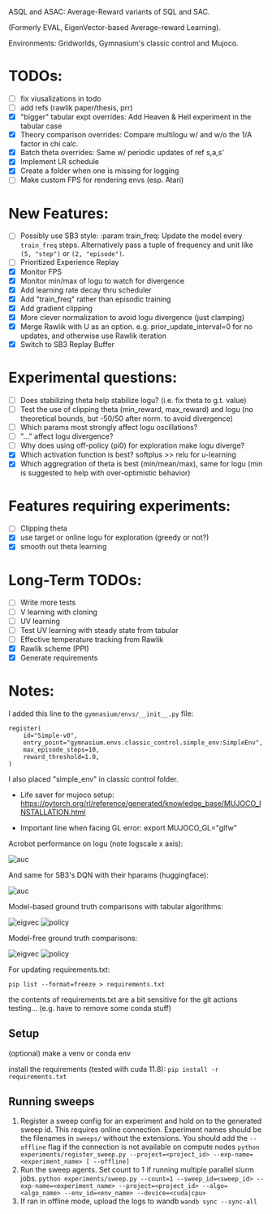 ASQL and ASAC:
Average-Reward variants of SQL and SAC.

(Formerly EVAL, EigenVector-based Average-reward Learning).

Environments: Gridworlds, Gymnasium's classic control and Mujoco.

# TODOs:
- [ ] fix viusalizations in todo
- [ ] add refs (rawlik paper/thesis, prr)
- [x] "bigger" tabular expt overrides: Add Heaven & Hell experiment in the tabular case
- [x] Theory comparison overrides: Compare multilogu w/ and w/o the 1/A factor in chi calc.
- [x] Batch theta overrides: Same w/ periodic updates of ref s,a,s'
- [x] Implement LR schedule
- [x] Create a folder when one is missing for logging
- [ ] Make custom FPS for rendering envs (esp. Atari)

# New Features:
- [ ] Possibly use SB3 style: :param train_freq: Update the model every ``train_freq`` steps. Alternatively pass a tuple of frequency and unit
        like ``(5, "step")`` or ``(2, "episode")``.
- [ ] Prioritized Experience Replay
- [x] Monitor FPS
- [x] Monitor min/max of logu to watch for divergence
- [x] Add learning rate decay thru scheduler
- [x] Add "train_freq" rather than episodic training
- [x] Add gradient clipping
- [x] More clever normalization to avoid logu divergence (just clamping)
- [x] Merge Rawlik with U as an option. e.g. prior_update_interval=0 for no updates, and otherwise use Rawlik iteration
- [x] Switch to SB3 Replay Buffer

# Experimental questions:
- [ ] Does stabilizing theta help stabilize logu? (i.e. fix theta to g.t. value)
- [ ] Test the use of clipping theta (min_reward, max_reward) and logu (no theoretical bounds, but -50/50 after norm. to avoid divergence)
- [ ] Which params most strongly affect logu oscillations?
- [ ] "..." affect logu divergence? 
- [ ] Why does using off-policy (pi0) for exploration make logu diverge?
- [x] Which activation function is best? softplus >> relu for u-learning
- [x] Which aggregration of theta is best (min/mean/max), same for logu (min is suggested to help with over-optimistic behavior)

# Features requiring experiments:
- [ ] Clipping theta
- [x] use target or online logu for exploration (greedy or not?)
- [x] smooth out theta learning

# Long-Term TODOs:
- [ ] Write more tests
- [ ] V learning with cloning
- [ ] UV learning
- [ ] Test UV learning with steady state from tabular
- [ ] Effective temperature tracking from Rawlik
- [x] Rawlik scheme (PPI)
- [x] Generate requirements

# Notes:

I added this line to the `gymnasium/envs/__init__.py` file:
```
register(
    id="Simple-v0",
    entry_point="gymnasium.envs.classic_control.simple_env:SimpleEnv",
    max_episode_steps=10,
    reward_threshold=1.0,
)
```
I also placed "simple_env" in classic control folder.

- Life saver for mujoco setup: https://pytorch.org/rl/reference/generated/knowledge_base/MUJOCO_INSTALLATION.html

- Important line when facing GL error: export MUJOCO_GL="glfw"

Acrobot performance on logu (note logscale x axis):

![auc][scaling_logu]

And same for SB3's DQN with their hparams (huggingface):

![auc][scaling_dqn]

Model-based ground truth comparisons with tabular algorithms:

![eigvec](figures/left_eigenvector_MB.png)
![policy](figures/policy_MB.png)

Model-free ground truth comparisons:

![eigvec][eigvec_figure]
![policy][policy_figure]

[policy_figure]: figures/policy_MF.png
[eigvec_figure]: figures/left_eigenvector_MF.png
[scaling_logu]: Acrobot-v1.png 
[scaling_dqn]: Acrobot-v1-dqn.png



For updating requirements.txt:
```
pip list --format=freeze > requirements.txt
```

the contents of requirements.txt are a bit sensitive for the git actions testing...
(e.g. have to remove some conda stuff)


## Setup

(optional) make a venv or conda env

install the requirements (tested with cuda 11.8):
`pip install -r requirements.txt`

## Running sweeps

1. Register a sweep config for an experiment and hold on to the generated sweep id. This requires online connection.
Experiment names should be the filenames in `sweeps/` without the extensions. You should add the `--offline` flag if the connection is not available on compute nodes
`python experiments/register_sweep.py --project=<project_id> --exp-name=<experiment_name> [ --offline]`
2. Run the sweep agents. Set count to 1 if running multiple parallel slurm jobs.
`python experiments/sweep.py --count=1 --sweep_id=<sweep_id> --exp-name=<experiment_name> --project=<project_id> --algo=<algo_name> --env_id=<env_name> --device=<cuda|cpu>`
3. If ran in offline mode, upload the logs to wandb `wandb sync --sync-all`